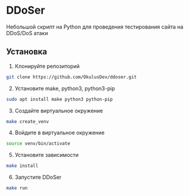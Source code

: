 # DDoSer
Небольшой скрипт на Python для проведения тестирования сайта на DDoS/DoS атаки

## Установка

1. Клонируйте репозиторий

```bash
git clone https://github.com/OkulusDev/ddoser.git
```

2. Установите make, python3, python3-pip

```bash
sudo apt install make python3 python-pip
```

3. Создайте виртуальное окружение

```bash
make create_venv
```

4. Войдите в виртуальное окружение

```bash
source venv/bin/activate
```

5. Установите зависимости

```bash
make install
```

6. Запустите DDoSer

```bash
make run
```

